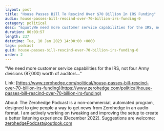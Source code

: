 ```yaml
---
layout: post
title: "House Passes Bill To Rescind Over $70 Billion In IRS Funding"
audio: house-passes-bill-rescind-over-70-billion-irs-funding-0
category: political
desc: "&quot;We need more customer service capabilities for the IRS, not four Army divisions (87,000) worth of auditors...&quot;"
duration: 00:03:57
length: 237
datetime: Tue, 10 Jan 2023 14:00:00 +0000
tags: podcast
guid: house-passes-bill-rescind-over-70-billion-irs-funding-0
order: 2
---
```

&quot;We need more customer service capabilities for the IRS, not four Army divisions (87,000) worth of auditors...&quot;

Link: [https://www.zerohedge.com/political/house-passes-bill-rescind-over-70-billion-irs-funding](https://www.zerohedge.com/political/house-passes-bill-rescind-over-70-billion-irs-funding)

About: The Zerohedge Podcast is a non-commercial, automated program, designed to give people a way to get news from Zerohedge in an audio format.  I am actively working on tweaking and improving the setup to create a better listening experience (December 2022).  Suggestions are welcome: [zerohedgePodcast@outlook.com](mailto:zerohedgePodcast@outlook.com)